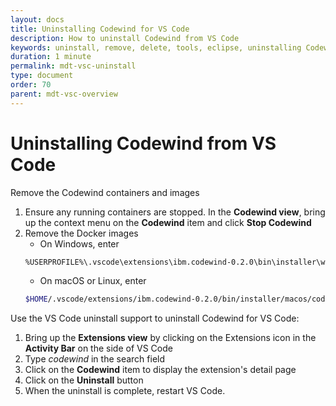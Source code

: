```yaml
---
layout: docs
title: Uninstalling Codewind for VS Code
description: How to uninstall Codewind from VS Code
keywords: uninstall, remove, delete, tools, eclipse, uninstalling Codewind for VS Code
duration: 1 minute
permalink: mdt-vsc-uninstall
type: document
order: 70
parent: mdt-vsc-overview
---
```


# Uninstalling Codewind from VS Code

Remove the Codewind containers and images

1. Ensure any running containers are stopped.  In the **Codewind view**, bring up the context menu on the **Codewind** item and click **Stop Codewind**
2. Remove the Docker images
    - On Windows, enter
    ```bash
    %USERPROFILE%\.vscode\extensions\ibm.codewind-0.2.0\bin\installer\windows\codewind-installer.exe remove
    ```
    - On macOS or Linux, enter
    ```bash
    $HOME/.vscode/extensions/ibm.codewind-0.2.0/bin/installer/macos/codewind-installer remove
    ```

Use the VS Code uninstall support to uninstall Codewind for VS Code:

1. Bring up the **Extensions view** by clicking on the Extensions icon in the **Activity Bar** on the side of VS Code
2. Type *codewind* in the search field
3. Click on the **Codewind** item to display the extension's detail page
4. Click on the **Uninstall** button
5. When the uninstall is complete, restart VS Code.
